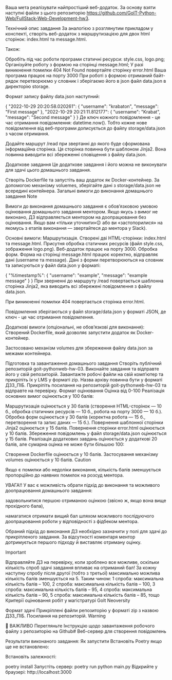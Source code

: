 Ваша мета реалізувати найпростіший веб-додаток. За основу взяти наступні файли з цього репозиторію https://github.com/GoIT-Python-Web/FullStack-Web-Development-hw3.

Технічний опис завдання
За аналогією з розглянутим прикладом у конспекті, створіть веб-додаток з маршрутизацією для двох html сторінок: index.html та message.html.

Також:

Обробіть під час роботи програми статичні ресурси: style.css, logo.png;
Організуйте роботу з формою на сторінці message.html;
У разі виникнення помилки 404 Not Found повертайте сторінку error.html
Ваша програма працює на порту 3000
При роботі з формою отриманий байт-рядок перетворюємо у словник і зберігаємо його в json файл data.json в директорію storage.

Формат запису файлу data.json наступний:

{
  "2022-10-29 20:20:58.020261": {
    "username": "krabaton",
    "message": "First message"
  },
  "2022-10-29 20:21:11.812177": {
    "username": "Krabat",
    "message": "Second message"
  }
}
Де ключ кожного повідомлення - це час отримання повідомлення: datetime.now(). Тобто кожне нове повідомлення від веб-програми дописується до файлу storage/data.json з часом отримання.

Додайте маршрут /read при звертанні до якого буде сформована інформаційна сторінка. Ця сторінка повинна бути шаблоном Jinja2. Вона повинна виводити всі збереженні сповіщення з файлу data.json.

Додаткове завдання
Це додаткове завдання і його можна не виконувати для здачі цього домашнього завдання.

Створіть Dockerfile та запустіть ваш додаток як Docker-контейнер.
За допомогою механізму voluemes, зберігайте дані з storage/data.json не всередині контейнера.
Загальні вимоги до виконання домашнього завдання
Note

Вимоги до виконання домашнього завдання є обов’язковою умовою оцінювання домашнього завдання ментором. Якщо якусь з вимог не виконано, ДЗ відправляється ментором на доопрацювання без оцінювання. Якщо вам «тільки уточнити»😉 або ви «застопорилися» на якомусь з етапів виконання — звертайтеся до ментора у Slack).

Основні вимоги:
Маршрутизація.
Створені дві HTML-сторінки: index.html та message.html.
Присутня обробка статичних ресурсів (файл style.css, зображення logo.png).
Веб-додаток працює на порту 3000.
Обробка форм.
Форма на сторінці message.html працює коректно, відправляє дані (username та message). Дані з форми перетворюються на словник та записуються у файл data.json у форматі:

{
  "%timestamp%": {
    "username": "example",
    "message": "example message"
  }
}
При зверненні до маршруту /read повертається шаблонна сторінка Jinja2, яка виводить всі збережені повідомлення з файлу data.json.

При виникненні помилки 404 повертається сторінка error.html.

Повідомлення зберігаються у файл storage/data.json у форматі JSON, де ключ - це час отримання повідомлення.

Додаткові вимоги (опціональні, не обов’язкові для виконання):
Створений Dockerfile, який дозволяє запустити додаток як Docker-контейнер.

Застосовано механізм volumes для збереження файлу data.json за межами контейнера.

Підготовка та завантаження домашнього завдання
Створіть публічний репозиторій goit-pythonweb-hw-03.
Виконайте завдання та відправте його у свій репозиторій.
Завантажте робочі файли на свій комп’ютер та прикріпіть їх у LMS у форматі zip.
Назва архіву повинна бути у форматі ДЗ3_ПІБ.
Прикріпіть посилання на репозиторій goit-pythonweb-hw-03 та відправте на перевірку.
Формат оцінювання
Оцiнка вiд 0-100
Реалізація основних вимог оцінюється у 100 балів:

Маршрутизація оцінюється у 30 балів (створення HTML-сторінок — 10 б., обробка статичних ресурсів — 10 б., робота на порту 3000 — 10 б.).
Обробка форм оцінюється у 30 балів (коректна робота — 15 б., перетворення та запис даних — 15 б.).
Повернення шаблонної сторінки Jinja2 оцінюється у 15 балів.
Повернення сторінки error.html оцінюється у 10 балів.
Збереження повідомлень у файл storage/data.json оцінюється у 15 балів.
Реалізація додаткових завдань оцінюється у додаткові 20 балів, але сумарна оцінка не може бути більшою 100:

Створення Dockerfile оцінюється у 10 балів.
Застосування механізму volumes оцінюється у 10 балів.
Caution

Якщо є помилки або недоліки виконання, кількість балів зменшується пропорційно до наявних помилок на розсуд ментора.

УВАГА!! У вас є можливість обрати підхід до виконання та можливого доопрацювання домашнього завдання:

задовольнитися першою отриманою оцінкою (звісно ж, якщо вона вище прохідного бала),

намагатися отримати вищий бал шляхом можливого послідуючого доопрацювання роботи у відповідності з фідбеком ментора.

Обраний підхід до виконання ДЗ необхідно зазначити у полі для здачі до прикріпленого завдання. За відсутності коментаря ментор дотримується першого підходу й виставляє отриману оцінку.

Important

Відправляйте ДЗ на перевірку, коли зроблено все можливе, оскільки кількість спроб здачі завдання впливає на отриманий бал! За кожну наступну спробу після другої (тобто з третьої) максимально можлива кількість балів зменшується на 5. Таким чином: 1 спроба: максимальна кількість балів – 100, 2 спроба: максимальна кількість балів – 100, 3 спроба: максимальна кількість балів – 95, 4 спроба: максимальна кількість балів – 90, 5 спроба: максимальна кількість балів – 85, тощо Критерії оцінювання робіт у магістратурі GoIt Neoversity

Формат здачі
Прикріплені файли репозиторію у форматі zip з назвою ДЗ3_ПІБ.
Посилання на репозиторій.
Warning

🚨 ВАЖЛИВО Перегляньте Інструкцію щодо завантаження робочого файлу з репозиторію на Github# Веб-сервер для створення повідомлень

Результати виконаного завдання:
Як запустити
Встановіть Poetry якщо ще не встановлено:

Встановіть залежності:

poetry install
Запустіть сервер:
poetry run python main.py
Відкрийте у браузері: http://localhost:3000
